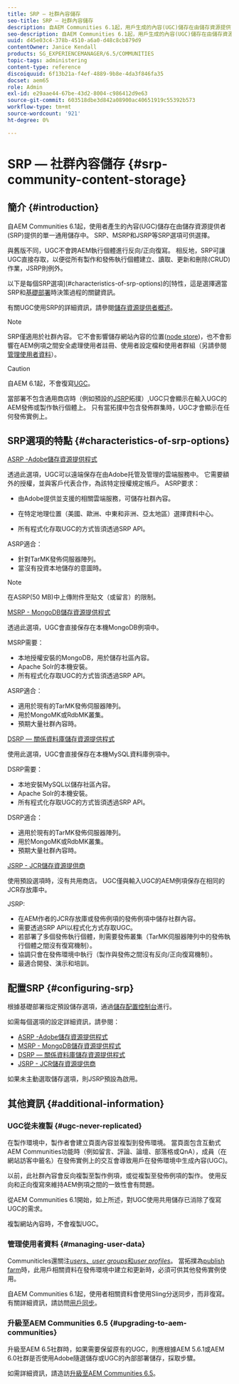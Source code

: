 ```yaml
---
title: SRP — 社群內容儲存
seo-title: SRP — 社群內容儲存
description: 自AEM Communities 6.1起，用戶生成的內容(UGC)儲存在由儲存資源提供商(SRP)提供的單個公共儲存中
seo-description: 自AEM Communities 6.1起，用戶生成的內容(UGC)儲存在由儲存資源提供商(SRP)提供的單個公共儲存中
uuid: d45e03c4-378b-4510-a6a0-d48c8cb879d9
contentOwner: Janice Kendall
products: SG_EXPERIENCEMANAGER/6.5/COMMUNITIES
topic-tags: administering
content-type: reference
discoiquuid: 6f13b21a-f4ef-4889-9b8e-4da3f846fa35
docset: aem65
role: Admin
exl-id: e29aae44-67be-43d2-8004-c986412d9e63
source-git-commit: 603518dbe3d842a08900ac40651919c55392b573
workflow-type: tm+mt
source-wordcount: '921'
ht-degree: 0%

---
```


# SRP — 社群內容儲存 {#srp-community-content-storage}

## 簡介 {#introduction}

自AEM Communities 6.1起，使用者產生的內容(UGC)儲存在由儲存資源提供者(SRP)提供的單一通用儲存中。 SRP、MSRP和JSRP等SRP選項可供選擇。

與舊版不同，UGC不會跨AEM執行個體進行反向/正向復寫。 相反地，SRP可讓UGC直接存取，以便從所有製作和發佈執行個體建立、讀取、更新和刪除(CRUD)作業，JSRP則例外。

以下是每個SRP選項](#characteristics-of-srp-options)的[特性，這是選擇適當SRP和[基礎部署](/help/communities/topologies.md)時決策過程的關鍵資訊。

有關UGC使用SRP的詳細資訊，請參閱[儲存資源提供者概述](/help/communities/srp.md)。

>[!NOTE]
>
>SRP僅適用於社群內容。 它不會影響儲存網站內容的位置([node store](/help/sites-deploying/data-store-config.md))，也不會影響在AEM例項之間安全處理使用者註冊、使用者設定檔和使用者群組（另請參閱[管理使用者資料](#managing-user-data)）。

>[!CAUTION]
>
>自AEM 6.1起，不會復寫[UGC](#ugc-never-replicated)。
>
>當部署不包含通用商店時（例如預設的[JSRP](/help/communities/topologies.md#jsrp)拓撲）,UGC只會顯示在輸入UGC的AEM發佈或製作執行個體上。 只有當拓撲中包含發佈群集時，UGC才會顯示在任何發佈實例上。

## SRP選項的特點 {#characteristics-of-srp-options}

[ASRP -Adobe儲存資源提供程式](/help/communities/asrp.md)

透過此選項，UGC可以遠端保存在由Adobe托管及管理的雲端服務中。 它需要額外的授權，並與客戶代表合作，為該特定授權規定帳戶。 ASRP要求：

* 由Adobe提供並支援的相關雲端服務，可儲存社群內容。
* 在特定地理位置（美國、歐洲、中東和非洲、亞太地區）選擇資料中心。

* 所有程式化存取UGC的方式皆須透過SRP API。

ASRP適合：

* 針對TarMK發佈伺服器陣列。
* 當沒有投資本地儲存的意圖時。

>[!NOTE]
>
>在ASRP(50 MB)中上傳附件至貼文（或留言）的限制。

[MSRP - MongoDB儲存資源提供程式](/help/communities/msrp.md)

透過此選項，UGC會直接保存在本機MongoDB例項中。

MSRP需要：

* 本地授權安裝的MongoDB，用於儲存社區內容。
* Apache Solr的本機安裝。
* 所有程式化存取UGC的方式皆須透過SRP API。

ASRP適合：

* 適用於現有的TarMK發佈伺服器陣列。
* 用於MongoMK或RdbMK叢集。
* 預期大量社群內容時。

[DSRP — 關係資料庫儲存資源提供程式](/help/communities/dsrp.md)

使用此選項，UGC會直接保存在本機MySQL資料庫例項中。

DSRP需要：

* 本地安裝MySQL以儲存社區內容。
* Apache Solr的本機安裝。
* 所有程式化存取UGC的方式皆須透過SRP API。

DSRP適合：

* 適用於現有的TarMK發佈伺服器陣列。
* 用於MongoMK或RdbMK叢集。
* 預期大量社群內容時。

[JSRP - JCR儲存資源提供商](/help/communities/jsrp.md)

使用預設選項時，沒有共用商店。 UGC僅與輸入UGC的AEM例項保存在相同的JCR存放庫中。

JSRP:

* 在AEM作者的JCR存放庫或發佈例項的發佈例項中儲存社群內容。
* 需要透過SRP API以程式化方式存取UGC。
* 若部署了多個發佈執行個體，則需要發佈叢集（TarMK伺服器陣列中的發佈執行個體之間沒有復寫機制）。
* 協調只會在發佈環境中執行（製作與發佈之間沒有反向/正向復寫機制）。
* 最適合開發、演示和培訓。

## 配置SRP {#configuring-srp}

根據基礎部署指定預設儲存選項，通過[儲存配置控制台](/help/communities/srp-config.md)進行。

如需每個選項的設定詳細資訊，請參閱：

* [ASRP -Adobe儲存資源提供程式](/help/communities/asrp.md)
* [MSRP - MongoDB儲存資源提供程式](/help/communities/msrp.md)
* [DSRP — 關係資料庫儲存資源提供程式](/help/communities/dsrp.md)
* [JSRP - JCR儲存資源提供商](/help/communities/jsrp.md)

如果未主動選取儲存選項，則JSRP預設為啟用。

## 其他資訊 {#additional-information}

### UGC從未複製 {#ugc-never-replicated}

在製作環境中，製作者會建立頁面內容並複製到發佈環境。 當頁面包含互動式AEM Communities功能時（例如留言、評論、論壇、部落格或QnA），成員（在網站訪客中籤名）在發佈實例上的交互會導致用戶在發佈環境中生成內容(UGC)。

以前，此社群內容會反向複製至製作例項，或從複製至發佈例項的製作。 使用反向和正向復寫來維持AEM例項之間的一致性會有問題。

從AEM Communities 6.1開始，如上所述，對UGC使用共用儲存已消除了復寫UGC的需求。

複製網站內容時，不會複製UGC。

### 管理使用者資料 {#managing-user-data}

CommuniticIes還關注&#x200B;[*users*、*user groups*&#x200B;和&#x200B;*user profiles*](/help/communities/users.md)。 當拓撲為[publish farm](/help/sites-deploying/recommended-deploys.md#tarmk-farm)時，此用戶相關資料在發佈環境中建立和更新時，必須可供其他發佈實例使用。

自AEM Communities 6.1起，使用者相關資料會使用Sling分送同步，而非復寫。 有關詳細資訊，請訪問[用戶同步](/help/communities/sync.md)。

### 升級至AEM Communities 6.5 {#upgrading-to-aem-communities}

升級至AEM 6.5社群時，如果需要保留原有的UGC，則應根據AEM 5.6.1或AEM 6.0社群是否使用Adobe隨選儲存或UGC的內部部署儲存，採取步驟。

如需詳細資訊，請造訪[升級至AEM Communities 6.5](/help/communities/upgrade.md)。
